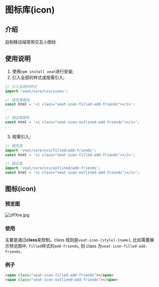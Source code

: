 # 图标库(icon)

## 介绍

自制移动端常用交互小图标

## 使用说明

1. 使用`npm install veat`进行安装;
2. 引入全部的样式或按需引入;

```js
// 引入全部的样式
import 'veat/core/css/icons';

// 填充类图标
const html = '<i class="veat-icon-filled-add-friends"></i>';
...

// 描边类图标
const html = '<i class="veat-icon-outlined-add-friends"></i>';
...
```

3. 按需引入;

```js
// 填充类
import 'veat/core/css/filled/add-friends';
const html = '<i class="veat-icon-filled-add-friends"></i>';

// 描边类
import 'veat/core/css/outlined/add-friends';
const html = '<i class="veat-icon-outlined-add-friends"></i>';

```

## 图标(icon)

### 预览图

![zPXre.jpg](https://s1.328888.xyz/2022/06/09/zPXre.jpg '预览')

### 使用

主要是通过**class**来控制。class 规则是`veat-icon-[style]-[name]`, 比如需要展示预览图中, `filled`样式的`add-friends`, 则 class 为`veat-icon-filled-add-friends`.

### 例子

```html
<span class="veat-icon-filled-add-friends"></span>
<span class="veat-icon-outlined-add-friends"></span>
```

